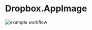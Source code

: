 # Dropbox.AppImage

![example workflow](https://github.com/nx-appbuild-hub/Dropbox.AppImage//actions/workflows/makefile.yml/badge.svg)
